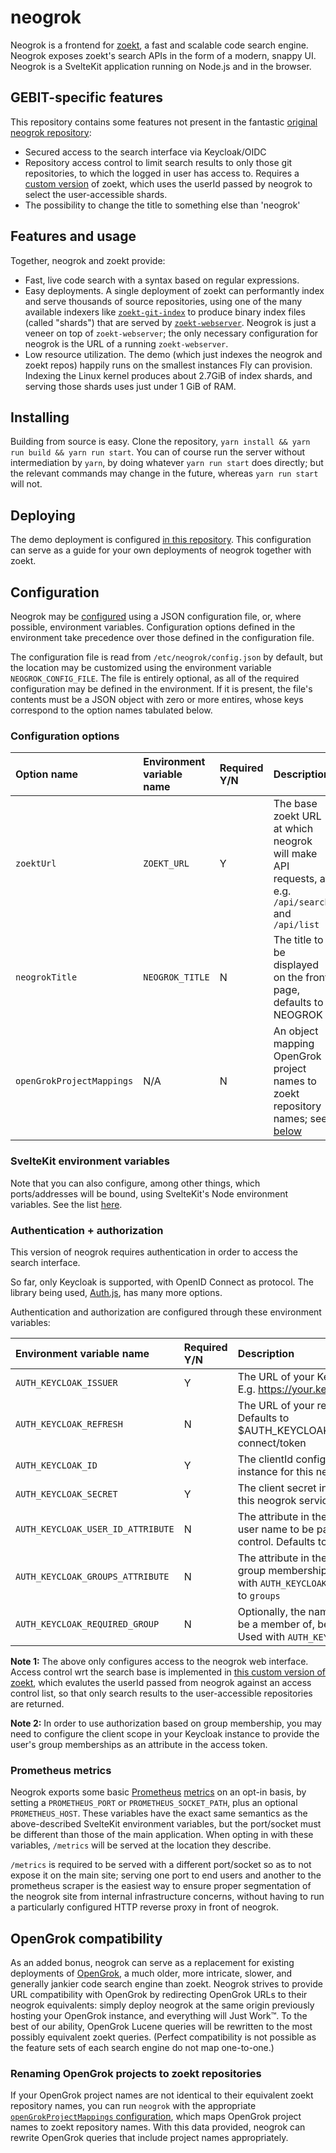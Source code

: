 # neogrok

Neogrok is a frontend for [zoekt](https://github.com/sourcegraph/zoekt), a fast
and scalable code search engine. Neogrok exposes zoekt's search APIs in the form
of a modern, snappy UI. Neogrok is a SvelteKit application running on Node.js
and in the browser.

## GEBIT-specific features

This repository contains some features not present in the fantastic
[original neogrok repository](https://github.com/isker/neogrok):

- Secured access to the search interface via Keycloak/OIDC
- Repository access control to limit search results to only those git
  repositories, to which the logged in user has access to.
  Requires a [custom version](https://github.com/GEBIT/zoekt) of zoekt,
  which uses the userId passed by neogrok to select the user-accessible shards.
- The possibility to change the title to something else than 'neogrok'

## Features and usage

Together, neogrok and zoekt provide:

- Fast, live code search with a syntax based on regular expressions.
- Easy deployments. A single deployment of zoekt can performantly index and
  serve thousands of source repositories, using one of the many available
  indexers like
  [`zoekt-git-index`](https://github.com/sourcegraph/zoekt/blob/main/cmd/zoekt-git-index/)
  to produce binary index files (called "shards") that are served by
  [`zoekt-webserver`](https://github.com/sourcegraph/zoekt/tree/main/cmd/zoekt-webserver).
  Neogrok is just a veneer on top of `zoekt-webserver`; the only necessary
  configuration for neogrok is the URL of a running `zoekt-webserver`.
- Low resource utilization. The demo (which just indexes the neogrok and zoekt
  repos) happily runs on the smallest instances Fly can provision. Indexing
  the Linux kernel produces about 2.7GiB of index shards, and serving those
  shards uses just under 1 GiB of RAM.

## Installing

Building from source is easy. Clone the repository,
`yarn install && yarn run build && yarn run start`. You can of course run the server
without intermediation by `yarn`, by doing whatever `yarn run start` does directly;
but the relevant commands may change in the future, whereas `yarn run start` will
not.

## Deploying

The demo deployment is configured [in this repository](./demo). This configuration
can serve as a guide for your own deployments of neogrok together with zoekt.

## Configuration

Neogrok may be [configured](./src/lib/server/configuration.ts) using a JSON
configuration file, or, where possible, environment variables. Configuration
options defined in the environment take precedence over those defined in the
configuration file.

The configuration file is read from `/etc/neogrok/config.json` by
default, but the location may be customized using the environment variable
`NEOGROK_CONFIG_FILE`. The file is entirely optional, as all of the required
configuration may be defined in the environment. If it is present, the file's
contents must be a JSON object with zero or more entires, whose keys correspond
to the option names tabulated below.

### Configuration options

| Option name               | Environment variable name | Required Y/N | Description                                                                                                                        |
| :------------------------ | :------------------------ | :----------- | :--------------------------------------------------------------------------------------------------------------------------------- |
| `zoektUrl`                | `ZOEKT_URL`               | Y            | The base zoekt URL at which neogrok will make API requests, at e.g. `/api/search` and `/api/list`                                  |
| `neogrokTitle`            | `NEOGROK_TITLE`           | N            | The title to be displayed on the front page, defaults to NEOGROK                                                                   |
| `openGrokProjectMappings` | N/A                       | N            | An object mapping OpenGrok project names to zoekt repository names; see [below](#renaming-opengrok-projects-to-zoekt-repositories) |

### SvelteKit environment variables

Note that you can also configure, among other things, which ports/addresses will
be bound, using SvelteKit's Node environment variables. See the list
[here](https://kit.svelte.dev/docs/adapter-node#environment-variables).

### Authentication + authorization

This version of neogrok requires authentication in order to access the search interface.

So far, only Keycloak is supported, with OpenID Connect as protocol. The library
being used, [Auth.js](https://authjs.dev/), has many more options.

Authentication and authorization are configured through these environment variables:

| Environment variable name | Required Y/N | Description                                                                                                                                                  |
| :------------------------ | :----------- | :----------------------------------------------------------------------------------------------------------------------------------------------------------- |
| `AUTH_KEYCLOAK_ISSUER`            | Y            | The URL of your Keycloak issuer endpoint. E.g. https://your.keycloak.com/realms/master                                                               |
| `AUTH_KEYCLOAK_REFRESH`           | N            | The URL of your refresh token endpoint. Defaults to $AUTH\_KEYCLOAK\_ISSUER/protocol/openid-connect/token                                            |
| `AUTH_KEYCLOAK_ID`                | Y            | The clientId configured in your Keycloak instance for this neogrok service                                                                           |
| `AUTH_KEYCLOAK_SECRET`            | Y            | The client secret in your Keycloak instance for this neogrok service                                                                                 |
| `AUTH_KEYCLOAK_USER_ID_ATTRIBUTE` | N            | The attribute in the `profile` claim holding the user name to be passed to zoekt for access control. Defaults to `preferred_username`                |
| `AUTH_KEYCLOAK_GROUPS_ATTRIBUTE`  | N            | The attribute in the `access token` holding the group memberships of the user. Only needed with `AUTH_KEYCLOAK_REQUIRED_GROUP`. Defaults to `groups` |
| `AUTH_KEYCLOAK_REQUIRED_GROUP`    | N            | Optionally, the name of a group the user must be a member of, before access is granted. Used with `AUTH_KEYCLOAK_GROUPS_ATTRIBUTE`                   |

**Note 1:**
The above only configures access to the neogrok web interface.
Access control wrt the search base is implemented in [this custom version of zoekt](https://github.com/GEBIT/zoekt),
which evalutes the userId passed from neogrok against an access control list, so that
only search results to the user-accessible repositories are returned.

**Note 2:**
In order to use authorization based on group membership, you may need to configure
the client scope in your Keycloak instance to provide the user's group memberships
as an attribute in the access token.

### Prometheus metrics

Neogrok exports some basic [Prometheus](https://prometheus.io/)
[metrics](./src/lib/server/metrics.ts) on an opt-in basis, by setting a
`PROMETHEUS_PORT` or `PROMETHEUS_SOCKET_PATH`, plus an optional
`PROMETHEUS_HOST`. These variables have the exact same semantics as the
above-described SvelteKit environment variables, but the port/socket must be
different than those of the main application. When opting in with these
variables, `/metrics` will be served at the location they describe.

`/metrics` is required to be served with a different port/socket so as to not
expose it on the main site; serving one port to end users and another to the
prometheus scraper is the easiest way to ensure proper segmentation of the
neogrok site from internal infrastructure concerns, without having to run a
particularly configured HTTP reverse proxy in front of neogrok.

## OpenGrok compatibility

As an added bonus, neogrok can serve as a replacement for existing deployments
of [OpenGrok](https://oracle.github.io/opengrok/), a much older, more intricate,
slower, and generally jankier code search engine than zoekt. Neogrok strives to
provide URL compatibility with OpenGrok by redirecting OpenGrok URLs to their
neogrok equivalents: simply deploy neogrok at the same origin previously hosting
your OpenGrok instance, and everything will Just Work™. To the best of our
ability, OpenGrok Lucene queries will be rewritten to the most possibly
equivalent zoekt queries. (Perfect compatibility is not possible as the feature
sets of each search engine do not map one-to-one.)

### Renaming OpenGrok projects to zoekt repositories

If your OpenGrok project names are not identical to their equivalent zoekt
repository names, you can run `neogrok` with the appropriate
[`openGrokProjectMappings` configuration](#configuration), which maps OpenGrok
project names to zoekt repository names. With this data provided, neogrok can
rewrite OpenGrok queries that include project names appropriately.
